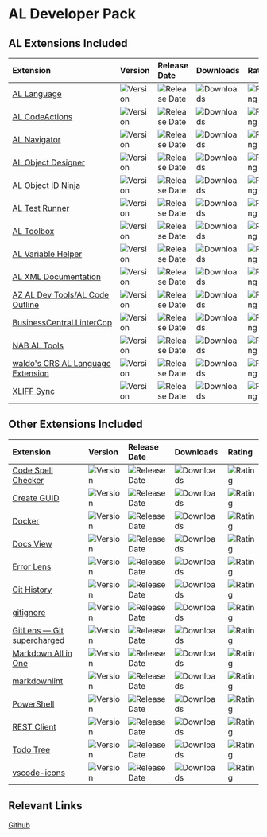 # AL Developer Pack

## AL Extensions Included

| Extension | Version | Release Date | Downloads | Rating |
|:--|:--|:--|:--|:--|
| [AL Language](https://marketplace.visualstudio.com/items?itemName=ms-dynamics-smb.al) | ![Version](https://img.shields.io/vscode-marketplace/v/ms-dynamics-smb.al.svg) | ![Release Date](https://img.shields.io/vscode-marketplace/release-date/ms-dynamics-smb.al.svg) | ![Downloads](https://img.shields.io/vscode-marketplace/d/ms-dynamics-smb.al.svg) | ![Rating](https://img.shields.io/vscode-marketplace/r/ms-dynamics-smb.al.svg) |
| [AL CodeActions](https://marketplace.visualstudio.com/items?itemName=davidfeldhoff.al-codeactions) | ![Version](https://img.shields.io/vscode-marketplace/v/davidfeldhoff.al-codeactions.svg) | ![Release Date](https://img.shields.io/vscode-marketplace/release-date/davidfeldhoff.al-codeactions.svg) | ![Downloads](https://img.shields.io/vscode-marketplace/d/davidfeldhoff.al-codeactions.svg) | ![Rating](https://img.shields.io/vscode-marketplace/r/davidfeldhoff.al-codeactions.svg) |
| [AL Navigator](https://marketplace.visualstudio.com/items?itemName=wbrakowski.al-navigator) | ![Version](https://img.shields.io/vscode-marketplace/v/wbrakowski.al-navigator.svg) | ![Release Date](https://img.shields.io/vscode-marketplace/release-date/wbrakowski.al-navigator.svg) | ![Downloads](https://img.shields.io/vscode-marketplace/d/wbrakowski.al-navigator.svg) | ![Rating](https://img.shields.io/vscode-marketplace/r/wbrakowski.al-navigator.svg) |
| [AL Object Designer](https://marketplace.visualstudio.com/items?itemName=martonsagi.al-object-designer) | ![Version](https://img.shields.io/vscode-marketplace/v/martonsagi.al-object-designer.svg) | ![Release Date](https://img.shields.io/vscode-marketplace/release-date/martonsagi.al-object-designer.svg) | ![Downloads](https://img.shields.io/vscode-marketplace/d/martonsagi.al-object-designer.svg) | ![Rating](https://img.shields.io/vscode-marketplace/r/martonsagi.al-object-designer.svg) |
| [AL Object ID Ninja](https://marketplace.visualstudio.com/items?itemName=vjeko.vjeko-al-objid) | ![Version](https://img.shields.io/vscode-marketplace/v/vjeko.vjeko-al-objid.svg) | ![Release Date](https://img.shields.io/vscode-marketplace/release-date/vjeko.vjeko-al-objid.svg) | ![Downloads](https://img.shields.io/vscode-marketplace/d/vjeko.vjeko-al-objid.svg) | ![Rating](https://img.shields.io/vscode-marketplace/r/vjeko.vjeko-al-objid.svg) |
| [AL Test Runner](https://marketplace.visualstudio.com/items?itemName=jamespearson.al-test-runner) | ![Version](https://img.shields.io/vscode-marketplace/v/jamespearson.al-test-runner.svg) | ![Release Date](https://img.shields.io/vscode-marketplace/release-date/jamespearson.al-test-runner.svg) | ![Downloads](https://img.shields.io/vscode-marketplace/d/jamespearson.al-test-runner.svg) | ![Rating](https://img.shields.io/vscode-marketplace/r/jamespearson.al-test-runner.svg) |
| [AL Toolbox](https://marketplace.visualstudio.com/items?itemName=BartPermentier.al-toolbox) | ![Version](https://img.shields.io/vscode-marketplace/v/BartPermentier.al-toolbox.svg) | ![Release Date](https://img.shields.io/vscode-marketplace/release-date/BartPermentier.al-toolbox.svg) | ![Downloads](https://img.shields.io/vscode-marketplace/d/BartPermentier.al-toolbox.svg) | ![Rating](https://img.shields.io/vscode-marketplace/r/BartPermentier.al-toolbox.svg) |
| [AL Variable Helper](https://marketplace.visualstudio.com/items?itemName=rasmus.al-var-helper) | ![Version](https://img.shields.io/vscode-marketplace/v/rasmus.al-var-helper.svg) | ![Release Date](https://img.shields.io/vscode-marketplace/release-date/rasmus.al-var-helper.svg) | ![Downloads](https://img.shields.io/vscode-marketplace/d/rasmus.al-var-helper.svg) | ![Rating](https://img.shields.io/vscode-marketplace/r/rasmus.al-var-helper.svg) |
| [AL XML Documentation](https://marketplace.visualstudio.com/items?itemName=365businessdevelopment.bdev-al-xml-doc) | ![Version](https://img.shields.io/vscode-marketplace/v/365businessdevelopment.bdev-al-xml-doc.svg) | ![Release Date](https://img.shields.io/vscode-marketplace/release-date/365businessdevelopment.bdev-al-xml-doc.svg) | ![Downloads](https://img.shields.io/vscode-marketplace/d/365businessdevelopment.bdev-al-xml-doc.svg) | ![Rating](https://img.shields.io/vscode-marketplace/r/365businessdevelopment.bdev-al-xml-doc.svg) |
| [AZ AL Dev Tools/AL Code Outline](https://marketplace.visualstudio.com/items?itemName=andrzejzwierzchowski.al-code-outline) | ![Version](https://img.shields.io/vscode-marketplace/v/andrzejzwierzchowski.al-code-outline.svg) | ![Release Date](https://img.shields.io/vscode-marketplace/release-date/andrzejzwierzchowski.al-code-outline.svg) | ![Downloads](https://img.shields.io/vscode-marketplace/d/andrzejzwierzchowski.al-code-outline.svg) | ![Rating](https://img.shields.io/vscode-marketplace/r/andrzejzwierzchowski.al-code-outline.svg) |
| [BusinessCentral.LinterCop](https://marketplace.visualstudio.com/items?itemName=StefanMaron.businesscentral-lintercop) | ![Version](https://img.shields.io/vscode-marketplace/v/StefanMaron.businesscentral-lintercop.svg) | ![Release Date](https://img.shields.io/vscode-marketplace/release-date/StefanMaron.businesscentral-lintercop.svg) | ![Downloads](https://img.shields.io/vscode-marketplace/d/StefanMaron.businesscentral-lintercop.svg) | ![Rating](https://img.shields.io/vscode-marketplace/r/StefanMaron.businesscentral-lintercop.svg) |
| [NAB AL Tools](https://marketplace.visualstudio.com/items?itemName=nabsolutions.nab-al-tools) | ![Version](https://img.shields.io/vscode-marketplace/v/nabsolutions.nab-al-tools.svg) | ![Release Date](https://img.shields.io/vscode-marketplace/release-date/nabsolutions.nab-al-tools.svg) | ![Downloads](https://img.shields.io/vscode-marketplace/d/nabsolutions.nab-al-tools.svg) | ![Rating](https://img.shields.io/vscode-marketplace/r/nabsolutions.nab-al-tools.svg) |
| [waldo's CRS AL Language Extension](https://marketplace.visualstudio.com/items?itemName=waldo.crs-al-language-extension) | ![Version](https://img.shields.io/vscode-marketplace/v/waldo.crs-al-language-extension.svg) | ![Release Date](https://img.shields.io/vscode-marketplace/release-date/waldo.crs-al-language-extension.svg) | ![Downloads](https://img.shields.io/vscode-marketplace/d/waldo.crs-al-language-extension.svg) | ![Rating](https://img.shields.io/vscode-marketplace/r/waldo.crs-al-language-extension.svg) |
| [XLIFF Sync](https://marketplace.visualstudio.com/items?itemName=rvanbekkum.xliff-sync) | ![Version](https://img.shields.io/vscode-marketplace/v/rvanbekkum.xliff-sync.svg) | ![Release Date](https://img.shields.io/vscode-marketplace/release-date/rvanbekkum.xliff-sync.svg) | ![Downloads](https://img.shields.io/vscode-marketplace/d/rvanbekkum.xliff-sync.svg) | ![Rating](https://img.shields.io/vscode-marketplace/r/rvanbekkum.xliff-sync.svg) |

## Other Extensions Included

| Extension | Version | Release Date | Downloads | Rating |
|:--|:--|:--|:--|:--|
| [Code Spell Checker](https://marketplace.visualstudio.com/items?itemName=streetsidesoftware.code-spell-checker) | ![Version](https://img.shields.io/vscode-marketplace/v/streetsidesoftware.code-spell-checker.svg) | ![Release Date](https://img.shields.io/vscode-marketplace/release-date/streetsidesoftware.code-spell-checker.svg) | ![Downloads](https://img.shields.io/vscode-marketplace/d/streetsidesoftware.code-spell-checker.svg) | ![Rating](https://img.shields.io/vscode-marketplace/r/streetsidesoftware.code-spell-checker.svg) |
| [Create GUID](https://marketplace.visualstudio.com/items?itemName=nwallace.createGUID) | ![Version](https://img.shields.io/vscode-marketplace/v/nwallace.createGUID.svg) | ![Release Date](https://img.shields.io/vscode-marketplace/release-date/nwallace.createGUID.svg) | ![Downloads](https://img.shields.io/vscode-marketplace/d/nwallace.createGUID.svg) | ![Rating](https://img.shields.io/vscode-marketplace/r/nwallace.createGUID.svg) |
| [Docker](https://marketplace.visualstudio.com/items?itemName=ms-azuretools.vscode-docker) | ![Version](https://img.shields.io/vscode-marketplace/v/ms-azuretools.vscode-docker.svg) | ![Release Date](https://img.shields.io/vscode-marketplace/release-date/ms-azuretools.vscode-docker.svg) | ![Downloads](https://img.shields.io/vscode-marketplace/d/ms-azuretools.vscode-docker.svg) | ![Rating](https://img.shields.io/vscode-marketplace/r/ms-azuretools.vscode-docker.svg) |
| [Docs View](https://marketplace.visualstudio.com/items?itemName=bierner.docs-view) | ![Version](https://img.shields.io/vscode-marketplace/v/bierner.docs-view.svg) | ![Release Date](https://img.shields.io/vscode-marketplace/release-date/bierner.docs-view.svg) | ![Downloads](https://img.shields.io/vscode-marketplace/d/bierner.docs-view.svg) | ![Rating](https://img.shields.io/vscode-marketplace/r/bierner.docs-view.svg) |
| [Error Lens](https://marketplace.visualstudio.com/items?itemName=usernamehw.errorlens) | ![Version](https://img.shields.io/vscode-marketplace/v/usernamehw.errorlens.svg) | ![Release Date](https://img.shields.io/vscode-marketplace/release-date/usernamehw.errorlens.svg) | ![Downloads](https://img.shields.io/vscode-marketplace/d/usernamehw.errorlens.svg) | ![Rating](https://img.shields.io/vscode-marketplace/r/usernamehw.errorlens.svg) |
| [Git History](https://marketplace.visualstudio.com/items?itemName=donjayamanne.githistory) | ![Version](https://img.shields.io/vscode-marketplace/v/donjayamanne.githistory.svg) | ![Release Date](https://img.shields.io/vscode-marketplace/release-date/donjayamanne.githistory.svg) | ![Downloads](https://img.shields.io/vscode-marketplace/d/donjayamanne.githistory.svg) | ![Rating](https://img.shields.io/vscode-marketplace/r/donjayamanne.githistory.svg) |
| [gitignore](https://marketplace.visualstudio.com/items?itemName=codezombiech.gitignore) | ![Version](https://img.shields.io/vscode-marketplace/v/codezombiech.gitignore.svg) | ![Release Date](https://img.shields.io/vscode-marketplace/release-date/codezombiech.gitignore.svg) | ![Downloads](https://img.shields.io/vscode-marketplace/d/codezombiech.gitignore.svg) | ![Rating](https://img.shields.io/vscode-marketplace/r/codezombiech.gitignore.svg) |
| [GitLens — Git supercharged](https://marketplace.visualstudio.com/items?itemName=eamodio.gitlens) | ![Version](https://img.shields.io/vscode-marketplace/v/eamodio.gitlens.svg) | ![Release Date](https://img.shields.io/vscode-marketplace/release-date/eamodio.gitlens.svg) | ![Downloads](https://img.shields.io/vscode-marketplace/d/eamodio.gitlens.svg) | ![Rating](https://img.shields.io/vscode-marketplace/r/eamodio.gitlens.svg) |
| [Markdown All in One](https://marketplace.visualstudio.com/items?itemName=yzhang.markdown-all-in-one) | ![Version](https://img.shields.io/vscode-marketplace/v/yzhang.markdown-all-in-one.svg) | ![Release Date](https://img.shields.io/vscode-marketplace/release-date/yzhang.markdown-all-in-one.svg) | ![Downloads](https://img.shields.io/vscode-marketplace/d/yzhang.markdown-all-in-one.svg) | ![Rating](https://img.shields.io/vscode-marketplace/r/yzhang.markdown-all-in-one.svg) |
| [markdownlint](https://marketplace.visualstudio.com/items?itemName=DavidAnson.vscode-markdownlint) | ![Version](https://img.shields.io/vscode-marketplace/v/DavidAnson.vscode-markdownlint.svg) | ![Release Date](https://img.shields.io/vscode-marketplace/release-date/DavidAnson.vscode-markdownlint.svg) | ![Downloads](https://img.shields.io/vscode-marketplace/d/DavidAnson.vscode-markdownlint.svg) | ![Rating](https://img.shields.io/vscode-marketplace/r/DavidAnson.vscode-markdownlint.svg) |
| [PowerShell](https://marketplace.visualstudio.com/items?itemName=ms-vscode.PowerShell) | ![Version](https://img.shields.io/vscode-marketplace/v/ms-vscode.PowerShell.svg) | ![Release Date](https://img.shields.io/vscode-marketplace/release-date/ms-vscode.PowerShell.svg) | ![Downloads](https://img.shields.io/vscode-marketplace/d/ms-vscode.PowerShell.svg) | ![Rating](https://img.shields.io/vscode-marketplace/r/ms-vscode.PowerShell.svg) |
| [REST Client](https://marketplace.visualstudio.com/items?itemName=humao.rest-client) | ![Version](https://img.shields.io/vscode-marketplace/v/humao.rest-client.svg) | ![Release Date](https://img.shields.io/vscode-marketplace/release-date/humao.rest-client.svg) | ![Downloads](https://img.shields.io/vscode-marketplace/d/humao.rest-client.svg) | ![Rating](https://img.shields.io/vscode-marketplace/r/humao.rest-client.svg) |
| [Todo Tree](https://marketplace.visualstudio.com/items?itemName=Gruntfuggly.todo-tree) | ![Version](https://img.shields.io/vscode-marketplace/v/Gruntfuggly.todo-tree.svg) | ![Release Date](https://img.shields.io/vscode-marketplace/release-date/Gruntfuggly.todo-tree.svg) | ![Downloads](https://img.shields.io/vscode-marketplace/d/Gruntfuggly.todo-tree.svg) | ![Rating](https://img.shields.io/vscode-marketplace/r/Gruntfuggly.todo-tree.svg) |
| [vscode-icons](https://marketplace.visualstudio.com/items?itemName=vscode-icons-team.vscode-icons) | ![Version](https://img.shields.io/vscode-marketplace/v/vscode-icons-team.vscode-icons.svg) | ![Release Date](https://img.shields.io/vscode-marketplace/release-date/vscode-icons-team.vscode-icons.svg) | ![Downloads](https://img.shields.io/vscode-marketplace/d/vscode-icons-team.vscode-icons.svg) | ![Rating](https://img.shields.io/vscode-marketplace/r/vscode-icons-team.vscode-icons.svg) |

## Relevant Links

[Github](https://github.com/jorispoppe/ALDeveloperPack)
